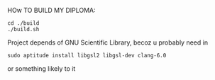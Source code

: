 HOw TO BUILD MY DIPLOMA:

```
cd ./build
./build.sh
```

Project depends of GNU Scientific Library, becoz u probably need in
```
sudo aptitude install libgsl2 libgsl-dev clang-6.0
```
or something likely to it
